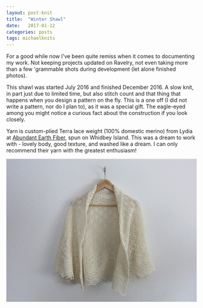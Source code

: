 ```yaml
---
layout: post-knit
title:  "Winter Shawl"
date:   2017-01-12
categories: posts
tags: michaelknits
---
```


For a good while now I've been quite remiss when it comes to documenting my work. Not keeping projects updated on Ravelry, not even taking more than a few 'grammable shots during development (let alone finished photos).

This shawl was started July 2016 and finished December 2016. A slow knit, in part just due to limited time, but also stitch count and that thing that happens when you design a pattern on the fly. This is a one off (I did not write a pattern, nor do I plan to), as it was a special gift. The eagle-eyed among you might notice a curious fact about the construction if you look closely.

Yarn is custom-plied Terra lace weight (100% domestic merino) from Lydia at [Abundant Earth Fiber](http://www.abundantearthfiber.com/), spun on Whidbey Island. This was a dream to work with - lovely body, good texture, and washed like a dream. I can only recommend their yarn with the greatest enthusiasm!

![alt text](/blogimages/2017-01-12/wintershawl_01.jpg "Winter Shawl 1")
